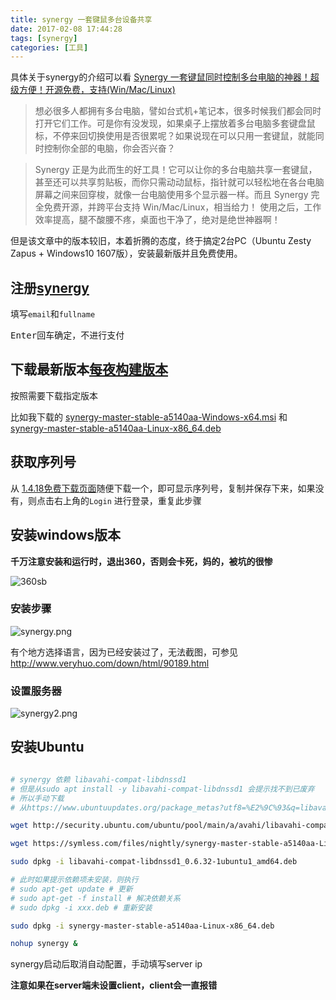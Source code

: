 ```yaml
---
title: synergy 一套键鼠多台设备共享
date: 2017-02-08 17:44:28
tags: [synergy]
categories: [工具]
---
```


具体关于synergy的介绍可以看 [Synergy 一套键鼠同时控制多台电脑的神器！超级方便！开源免费，支持\(Win/Mac/Linux\)](http://www.iplaysoft.com/synergy.html)

>想必很多人都拥有多台电脑，譬如台式机+笔记本，很多时候我们都会同时打开它们工作。可是你有没发现，如果桌子上摆放着多台电脑多套键盘鼠标，不停来回切换使用是否很累呢？如果说现在可以只用一套键鼠，就能同时控制你全部的电脑，你会否兴奋？

>Synergy 正是为此而生的好工具！它可以让你的多台电脑共享一套键鼠，甚至还可以共享剪贴板，而你只需动动鼠标，指针就可以轻松地在各台电脑屏幕之间来回穿梭，就像一台电脑使用多个显示器一样。而且 Synergy 完全免费开源，并跨平台支持 Win/Mac/Linux，相当给力！ 使用之后，工作效率提高，腿不酸腰不疼，桌面也干净了，绝对是绝世神器啊！

但是该文章中的版本较旧，本着折腾的态度，终于搞定2台PC（Ubuntu Zesty Zapus + Windows10 1607版），安装最新版并且免费使用。


## 注册[synergy](https://symless.com/synergy/#get-synergy)

填写`email`和`fullname`

<kbd>Enter</kbd>回车确定，不进行支付

## 下载最新版本[每夜构建版本](https://symless.com/nightly)

按照需要下载指定版本

比如我下载的 [synergy-master-stable-a5140aa-Windows-x64.msi](https://symless.com/files/nightly/synergy-master-stable-a5140aa-Windows-x64.msi) 和 [synergy-master-stable-a5140aa-Linux-x86_64.deb](https://symless.com/files/nightly/synergy-master-stable-a5140aa-Linux-x86_64.deb)

## 获取序列号

从 [1.4.18免费下载页面](http://symless.com/download/free/)随便下载一个，即可显示序列号，复制并保存下来，如果没有，则点击右上角的`Login` 进行登录，重复此步骤

## 安装windows版本

**千万注意安装和运行时，退出360，否则会卡死，妈的，被坑的很惨**

![360sb](https://ooo.0o0.ooo/2017/02/08/589af1a1142be.png)

### 安装步骤

![synergy.png](https://ooo.0o0.ooo/2017/02/08/589af1a1280b0.png)

有个地方选择语言，因为已经安装过了，无法截图，可参见 http://www.veryhuo.com/down/html/90189.html

### 设置服务器

![synergy2.png](https://ooo.0o0.ooo/2017/02/08/589af40123cb3.png)

## 安装Ubuntu

```bash

# synergy 依赖 libavahi-compat-libdnssd1
# 但是从sudo apt install -y libavahi-compat-libdnssd1 会提示找不到已废弃
# 所以手动下载
# 从https://www.ubuntuupdates.org/package_metas?utf8=%E2%9C%93&q=libavahi-compat-libdnssd1 找最新的下载

wget http://security.ubuntu.com/ubuntu/pool/main/a/avahi/libavahi-compat-libdnssd1_0.6.32-1ubuntu1_amd64.deb #ubuntu 16.10 版本

wget https://symless.com/files/nightly/synergy-master-stable-a5140aa-Linux-x86_64.deb

sudo dpkg -i libavahi-compat-libdnssd1_0.6.32-1ubuntu1_amd64.deb

# 此时如果提示依赖项未安装，则执行
# sudo apt-get update # 更新
# sudo apt-get -f install # 解决依赖关系
# sudo dpkg -i xxx.deb # 重新安装

sudo dpkg -i synergy-master-stable-a5140aa-Linux-x86_64.deb

nohup synergy &
```

synergy启动后取消自动配置，手动填写server ip

**注意如果在server端未设置client，client会一直报错**


